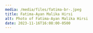 ```yaml
---
media: /media/files/fatima-br-.jpeg
title: Fatima-Ayan Malika Hirsi
alt: Photo of Fatima-Ayan Malika Hirsi
date: 2023-11-16T16:08:00-0500
---
```

